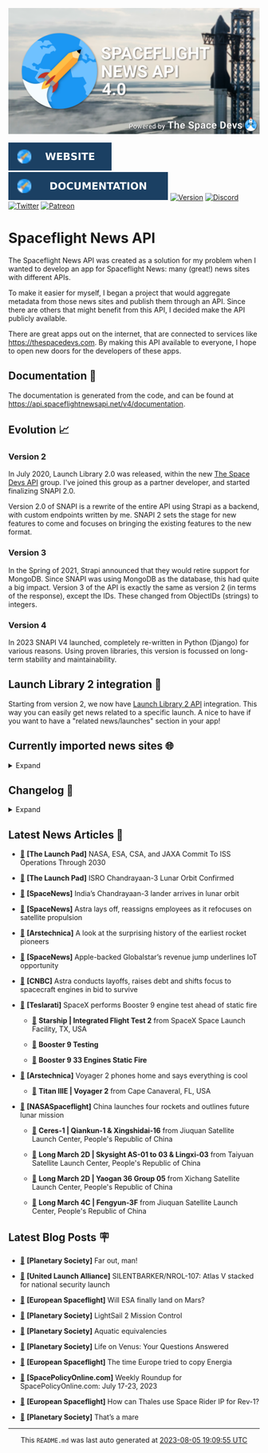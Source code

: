 ![Cover](https://raw.githubusercontent.com/TheSpaceDevs/spaceflightnewsapi/main/.github/profile/assets/snapi_poster.png)

[![Website](https://raw.githubusercontent.com/TheSpaceDevs/spaceflightnewsapi/main/.github/profile/assets/badge_snapi_website.svg)](https://spaceflightnewsapi.net/)
[![Documentation](https://raw.githubusercontent.com/TheSpaceDevs/spaceflightnewsapi/main/.github/profile/assets/badge_snapi_doc.svg)](https://api.spaceflightnewsapi.net/v4/docs)
[![Version](https://img.shields.io/github/v/release/TheSpaceDevs/spaceflightnewsapi?style=for-the-badge)](https://github.com/TheSpaceDevs/spaceflightnewsapi/releases/tag/v4.0.4)
[![Discord](https://img.shields.io/badge/Discord-%237289DA.svg?style=for-the-badge&logo=discord&logoColor=white)](https://discord.gg/p7ntkNA)
[![Twitter](https://img.shields.io/badge/Twitter-%231DA1F2.svg?style=for-the-badge&logo=Twitter&logoColor=white)](https://twitter.com/the_snapi)
[![Patreon](https://img.shields.io/badge/Patreon-F96854?style=for-the-badge&logo=patreon&logoColor=white)](https://www.patreon.com/TheSpaceDevs)

# Spaceflight News API

The Spaceflight News API was created as a solution for my problem when I wanted to develop an app for Spaceflight News: many (great!) news sites with different APIs.

To make it easier for myself, I began a project that would aggregate metadata from those news sites and publish them through an API. Since there are others that might benefit from this API, I decided make the API publicly available.

There are great apps out on the internet, that are connected to services like <https://thespacedevs.com>. By making this API available to everyone, I hope to open new doors for the developers of these apps.

## Documentation 📖

The documentation is generated from the code, and can be found at <https://api.spaceflightnewsapi.net/v4/documentation>.

## Evolution 📈

### Version 2

In July 2020, Launch Library 2.0 was released, within the new <a href="https://thespacedevs.com">The Space Devs API</a> group. I've joined this group as a partner developer, and started finalizing SNAPI 2.0.

Version 2.0 of SNAPI is a rewrite of the entire API using Strapi as a backend, with custom endpoints written by me.
SNAPI 2 sets the stage for new features to come and focuses on bringing the existing features to the new format.

### Version 3

In the Spring of 2021, Strapi announced that they would retire support for MongoDB. Since SNAPI was using MongoDB as the database, this had quite a big impact.
Version 3 of the API is exactly the same as version 2 (in terms of the response), except the IDs. These changed from ObjectIDs (strings) to integers.

### Version 4
In 2023 SNAPI V4 launched, completely re-written in Python (Django) for various reasons.
Using proven libraries, this version is focussed on long-term stability and maintainability.

## Launch Library 2 integration 🚀

Starting from version 2, we now have <a href="https://thespacedevs.com/llapi">Launch Library 2 API</a> integration. This way you can easily get news related to a specific launch.
A nice to have if you want to have a "related news/launches" section in your app!

## Currently imported news sites 🌐

<details>
<summary>Expand</summary>

- AmericaSpace
- Arstechnica
- Blue Origin
- CNBC
- ESA
- ElonX
- Euronews
- European Spaceflight
- Jet Propulsion Laboratory
- NASA
- NASASpaceflight
- National Geographic
- National Space Society
- Phys
- Planetary Society
- Reuters
- Space.com
- SpaceFlight Insider
- SpaceNews
- SpacePolicyOnline.com
- SpaceX
- Spaceflight Now
- SyFy
- TechCrunch
- Teslarati
- The Drive
- The Japan Times
- The Launch Pad
- The National
- The New York Times
- The Space Devs
- The Space Review
- The Verge
- The Wall Street Journal
- United Launch Alliance
- Virgin Galactic


</details>

## Changelog 📝
<details>
<summary>Expand</summary>

# V4.0.0

- Rewritten in Python and Django.

# V3.4.0

- Package updates
- Sentry fixes

# V3.0.0

- Package updates

### V3.2.0

- Various Sentry issues fixed

### V3.1.0

- Strapi updates
- Sentry updates
- Admin interface updates

### V3.0.0

- Switch to use Postgres as database

### V2.3.0

- The lost "article per (LL2) event" endpoint is back
- Changed the G4L logo on the site
- Added Sentry again, via the new Strapi plugin
- Changed from amqplib to amqp-connection-manager
- Updated to Strapi 3.5.3

### v2.2.0

- Dependency updates
- Code cleanup
- Admin side of things

### v2.1.0

- Backend changes on how new content is processed
- Package updates

### v2.0.0

- Complete rewrite of the app, focusing on existing features

</details>



## Latest News Articles 📰
- <a href="https://tlpnetwork.com/news/2023/08/nasa-esa-csa-jaxa-commit-to-iss-operations-through-2030" >🔗</a> **[The Launch Pad]** NASA, ESA, CSA, and JAXA Commit To ISS Operations Through 2030


- <a href="https://tlpnetwork.com/news/2023/08/isro-chandrayaan-3-lunar-orbit-confirmed" >🔗</a> **[The Launch Pad]** ISRO Chandrayaan-3 Lunar Orbit Confirmed


- <a href="https://spacenews.com/indias-chandrayaan-3-lander-arrives-in-lunar-orbit/" >🔗</a> **[SpaceNews]** India’s Chandrayaan-3 lander arrives in lunar orbit


- <a href="https://spacenews.com/astra-lays-off-reassigns-employees-as-it-refocuses-on-satellite-propulsion/" >🔗</a> **[SpaceNews]** Astra lays off, reassigns employees as it refocuses on satellite propulsion


- <a href="https://arstechnica.com/space/2023/08/a-look-at-the-surprising-history-of-the-earliest-rocket-pioneers/" >🔗</a> **[Arstechnica]** A look at the surprising history of the earliest rocket pioneers


- <a href="https://spacenews.com/apple-backed-globalstars-revenue-jump-underlines-iot-opportunity/" >🔗</a> **[SpaceNews]** Apple-backed Globalstar’s revenue jump underlines IoT opportunity


- <a href="https://www.cnbc.com/2023/08/04/astra-conducts-layoffs-raises-debt-shifts-focus-to-spacecraft-engines.html" >🔗</a> **[CNBC]** Astra conducts layoffs, raises debt and shifts focus to spacecraft engines in bid to survive


- <a href="https://www.teslarati.com/spacex-performs-booster-9-engine-test-ahead-of-static-fire/" >🔗</a> **[Teslarati]** SpaceX performs Booster 9 engine test ahead of static fire


  - <a href="https://go4liftoff.com/launch/id/04b91bb8-38a7-4868-b025-4bbe05d1fbfe" >🚀</a> **Starship | Integrated Flight Test 2** from SpaceX Space Launch Facility, TX, USA




  - <a href="https://go4liftoff.com/event/id/844" >📆</a> **Booster 9 Testing**

  - <a href="https://go4liftoff.com/event/id/845" >📆</a> **Booster 9 33 Engines Static Fire**


- <a href="https://arstechnica.com/space/2023/08/voyager-2-phones-home-and-says-everything-is-cool/" >🔗</a> **[Arstechnica]** Voyager 2 phones home and says everything is cool


  - <a href="https://go4liftoff.com/launch/id/75414835-ec0a-43f4-b624-1636502312f3" >🚀</a> **Titan IIIE | Voyager 2** from Cape Canaveral, FL, USA



- <a href="https://www.nasaspaceflight.com/2023/08/china-roundup-080423/" >🔗</a> **[NASASpaceflight]** China launches four rockets and outlines future lunar mission


  - <a href="https://go4liftoff.com/launch/id/160d6bd1-4ac6-43bd-8284-12e457cde9d7" >🚀</a> **Ceres-1 | Qiankun-1 & Xingshidai‐16** from Jiuquan Satellite Launch Center, People's Republic of China

  - <a href="https://go4liftoff.com/launch/id/22a6f1ed-afcd-455d-9316-5aaf8f39e864" >🚀</a> **Long March 2D | Skysight AS-01 to 03 & Lingxi-03** from Taiyuan Satellite Launch Center, People's Republic of China

  - <a href="https://go4liftoff.com/launch/id/9da1b09b-d448-43a2-b6f1-720756c4e960" >🚀</a> **Long March 2D | Yaogan 36 Group 05** from Xichang Satellite Launch Center, People's Republic of China

  - <a href="https://go4liftoff.com/launch/id/5749ccdb-a743-49e9-b7d0-3c018dc68ae3" >🚀</a> **Long March 4C | Fengyun-3F** from Jiuquan Satellite Launch Center, People's Republic of China





## Latest Blog Posts 🪧

- <a href="https://www.planetary.org/the-downlink/far-out-man" >🔗</a> **[Planetary Society]** Far out, man!


- <a href="https://blog.ulalaunch.com/blog/silentbarker-atlas-v-stacked-for-national-security-launch" >🔗</a> **[United Launch Alliance]** SILENTBARKER/NROL-107: Atlas V stacked for national security launch


- <a href="https://europeanspaceflight.substack.com/p/will-esa-finally-land-on-mars" >🔗</a> **[European Spaceflight]** Will ESA finally land on Mars?


- <a href="https://www.planetary.org/mission-control" >🔗</a> **[Planetary Society]** LightSail 2 Mission Control


- <a href="https://www.planetary.org/the-downlink/aquatic-equivalencies" >🔗</a> **[Planetary Society]** Aquatic equivalencies


- <a href="https://www.planetary.org/articles/life-on-venus-your-questions-answered" >🔗</a> **[Planetary Society]** Life on Venus: Your Questions Answered


- <a href="https://europeanspaceflight.substack.com/p/the-time-europe-tried-to-copy-energia" >🔗</a> **[European Spaceflight]** The time Europe tried to copy Energia


- <a href="https://spacepolicyonline.com/news/weekly-roundup-for-spacepolicyonline-com-july-17-23-2023/" >🔗</a> **[SpacePolicyOnline.com]** Weekly Roundup for SpacePolicyOnline.com: July 17-23, 2023


- <a href="https://europeanspaceflight.substack.com/p/how-can-thales-use-space-rider-ip" >🔗</a> **[European Spaceflight]** How can Thales use Space Rider IP for Rev-1?


- <a href="https://www.planetary.org/the-downlink/thats-a-mare" >🔗</a> **[Planetary Society]** That’s a mare




<hr>
  <div align="center">
  This <code>README.md</code> was last auto generated at <a href="https://www.timeanddate.com/worldclock/fixedtime.html?iso=20230805T190955">2023-08-05 19:09:55 UTC</a>
  <br>
</div>